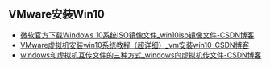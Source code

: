 ## VMware安装Win10

+ [微软官方下载Windows 10系统ISO镜像文件_win10iso镜像文件-CSDN博客](https://blog.csdn.net/m0_58503202/article/details/128217918?ops_request_misc=%7B%22request%5Fid%22%3A%22169749960016800215049082%22%2C%22scm%22%3A%2220140713.130102334..%22%7D&request_id=169749960016800215049082&biz_id=0&utm_medium=distribute.pc_search_result.none-task-blog-2~all~top_click~default-1-128217918-null-null.142^v96^control&utm_term=win10iso镜像文件下载&spm=1018.2226.3001.4187)
+ [VMware虚拟机安装win10系统教程（超详细）_vm安装win10-CSDN博客](https://blog.csdn.net/q2524607033/article/details/131394143?ops_request_misc=%7B%22request%5Fid%22%3A%22169747580816800197063043%22%2C%22scm%22%3A%2220140713.130102334..%22%7D&request_id=169747580816800197063043&biz_id=0&utm_medium=distribute.pc_search_result.none-task-blog-2~all~baidu_landing_v2~default-2-131394143-null-null.142^v96^control&utm_term=虚拟机装操作系统&spm=1018.2226.3001.4187)
+ [windows和虚拟机互传文件的三种方式_windows向虚拟机传文件-CSDN博客](https://blog.csdn.net/qq_43359615/article/details/128526366?ops_request_misc=&request_id=&biz_id=102&utm_term=如何将文件传给win10虚拟机&utm_medium=distribute.pc_search_result.none-task-blog-2~all~sobaiduweb~default-0-128526366.142^v96^control&spm=1018.2226.3001.4187)
